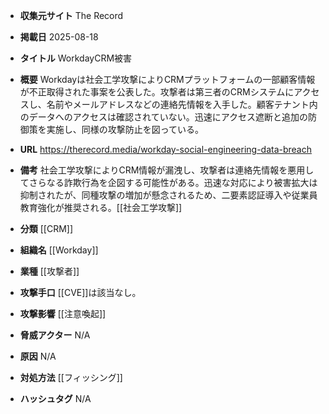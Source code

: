 - **収集元サイト**
The Record

- **掲載日**
2025-08-18

- **タイトル**
WorkdayCRM被害

- **概要**
Workdayは社会工学攻撃によりCRMプラットフォームの一部顧客情報が不正取得された事案を公表した。攻撃者は第三者のCRMシステムにアクセスし、名前やメールアドレスなどの連絡先情報を入手した。顧客テナント内のデータへのアクセスは確認されていない。迅速にアクセス遮断と追加の防御策を実施し、同様の攻撃防止を図っている。

- **URL**
https://therecord.media/workday-social-engineering-data-breach

- **備考**
社会工学攻撃によりCRM情報が漏洩し、攻撃者は連絡先情報を悪用してさらなる詐欺行為を企図する可能性がある。迅速な対応により被害拡大は抑制されたが、同種攻撃の増加が懸念されるため、二要素認証導入や従業員教育強化が推奨される。[[社会工学攻撃]]

- **分類**
[[CRM]]

- **組織名**
[[Workday]]

- **業種**
[[攻撃者]]

- **攻撃手口**
[[CVE]]は該当なし。

- **攻撃影響**
[[注意喚起]]

- **脅威アクター**
N/A

- **原因**
N/A

- **対処方法**
[[フィッシング]]

- **ハッシュタグ**
N/A
